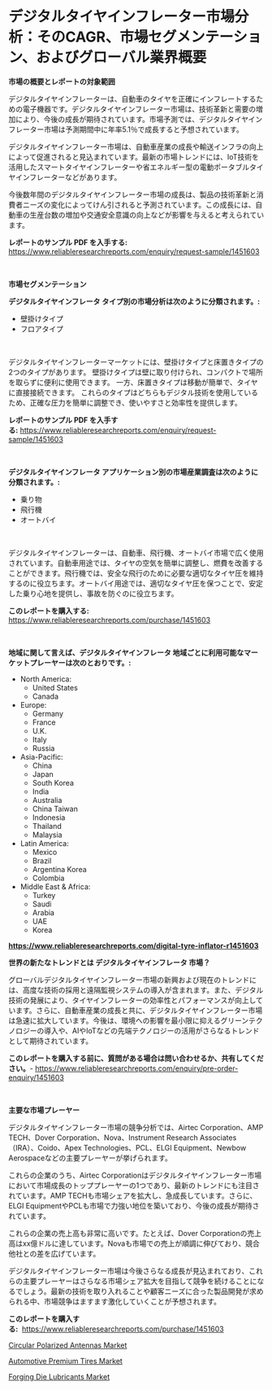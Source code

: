 <p><h1>デジタルタイヤインフレーター市場分析：そのCAGR、市場セグメンテーション、およびグローバル業界概要</h1></p><p><strong>市場の概要とレポートの対象範囲</strong></p>
<p><p>デジタルタイヤインフレーターは、自動車のタイヤを正確にインフレートするための電子機器です。デジタルタイヤインフレーター市場は、技術革新と需要の増加により、今後の成長が期待されています。市場予測では、デジタルタイヤインフレーター市場は予測期間中に年率5.1％で成長すると予想されています。</p><p>デジタルタイヤインフレーター市場は、自動車産業の成長や輸送インフラの向上によって促進されると見込まれています。最新の市場トレンドには、IoT技術を活用したスマートタイヤインフレーターや省エネルギー型の電動ポータブルタイヤインフレーターなどがあります。</p><p>今後数年間のデジタルタイヤインフレーター市場の成長は、製品の技術革新と消費者ニーズの変化によってけん引されると予測されています。この成長には、自動車の生産台数の増加や交通安全意識の向上などが影響を与えると考えられています。</p></p>
<p><strong>レポートのサンプル PDF を入手する:</strong> <a href="https://www.reliableresearchreports.com/enquiry/request-sample/1451603">https://www.reliableresearchreports.com/enquiry/request-sample/1451603</a></p>
<p>&nbsp;</p>
<p><strong>市場セグメンテーション</strong></p>
<p><strong>デジタルタイヤインフレータ タイプ別の市場分析は次のように分類されます。:</strong></p>
<p><ul><li>壁掛けタイプ</li><li>フロアタイプ</li></ul></p>
<p>&nbsp;</p>
<p><p>デジタルタイヤインフレーターマーケットには、壁掛けタイプと床置きタイプの2つのタイプがあります。 壁掛けタイプは壁に取り付けられ、コンパクトで場所を取らずに便利に使用できます。 一方、床置きタイプは移動が簡単で、タイヤに直接接続できます。 これらのタイプはどちらもデジタル技術を使用しているため、正確な圧力を簡単に調整でき、使いやすさと効率性を提供します。</p></p>
<p><strong>レポートのサンプル PDF を入手する:</strong>&nbsp;<a href="https://www.reliableresearchreports.com/enquiry/request-sample/1451603">https://www.reliableresearchreports.com/enquiry/request-sample/1451603</a></p>
<p>&nbsp;</p>
<p><strong> デジタルタイヤインフレータ アプリケーション別の市場産業調査は次のように分類されます。:</strong></p>
<p><ul><li>乗り物</li><li>飛行機</li><li>オートバイ</li></ul></p>
<p>&nbsp;</p>
<p><p>デジタルタイヤインフレーターは、自動車、飛行機、オートバイ市場で広く使用されています。自動車用途では、タイヤの空気を簡単に調整し、燃費を改善することができます。飛行機では、安全な飛行のために必要な適切なタイヤ圧を維持するのに役立ちます。オートバイ用途では、適切なタイヤ圧を保つことで、安定した乗り心地を提供し、事故を防ぐのに役立ちます。</p></p>
<p><strong>このレポートを購入する:</strong>&nbsp; <a href="https://www.reliableresearchreports.com/purchase/1451603">https://www.reliableresearchreports.com/purchase/1451603</a></p>
<p>&nbsp;</p>
<p><strong>地域に関して言えば、デジタルタイヤインフレータ 地域ごとに利用可能なマーケットプレーヤーは次のとおりです。:</strong></p>
<p><ul>
    <li>
        North America:
        <ul>
            <li>United States</li>
            <li>Canada</li>
        </ul>
    </li>
    <li>
        Europe:
        <ul>
            <li>Germany</li>
            <li>France</li>
            <li>U.K.</li>
            <li>Italy</li>
            <li>Russia</li>
        </ul>
    </li>
    <li>
        Asia-Pacific:
        <ul>
            <li>China</li>
            <li>Japan</li>
            <li>South Korea</li>
            <li>India</li>
            <li>Australia</li>
            <li>China Taiwan</li>
            <li>Indonesia</li>
            <li>Thailand</li>
            <li>Malaysia</li>
        </ul>
    </li>
    <li>
        Latin America:
        <ul>
            <li>Mexico</li>
            <li>Brazil</li>
            <li>Argentina Korea</li>
            <li>Colombia</li>
        </ul>
    </li>
    <li>
        Middle East & Africa:
        <ul>
            <li>Turkey</li>
            <li>Saudi</li>
            <li>Arabia</li>
            <li>UAE</li>
            <li>Korea</li>
        </ul>
    </li>
    </ul></p>
<p><strong><a href="https://www.reliableresearchreports.com/digital-tyre-inflator-r1451603">https://www.reliableresearchreports.com/digital-tyre-inflator-r1451603</a></strong>&nbsp;</p>
<p><strong>世界の新たなトレンドとは デジタルタイヤインフレータ 市場？</strong></p>
<p><p>グローバルデジタルタイヤインフレーター市場の新興および現在のトレンドには、高度な技術の採用と遠隔監視システムの導入が含まれます。また、デジタル技術の発展により、タイヤインフレーターの効率性とパフォーマンスが向上しています。さらに、自動車産業の成長と共に、デジタルタイヤインフレーター市場は急速に拡大しています。今後は、環境への影響を最小限に抑えるグリーンテクノロジーの導入や、AIやIoTなどの先端テクノロジーの活用がさらなるトレンドとして期待されています。</p></p>
<p><strong>このレポートを購入する前に、質問がある場合は問い合わせるか、共有してください。</strong>- <a href="https://www.reliableresearchreports.com/enquiry/pre-order-enquiry/1451603">https://www.reliableresearchreports.com/enquiry/pre-order-enquiry/1451603</a></p>
<p>&nbsp;</p>
<p><strong>主要な市場プレーヤー</strong></p>
<p><p>デジタルタイヤインフレーター市場の競争分析では、Airtec Corporation、AMP TECH、Dover Corporation、Nova、Instrument Research Associates（IRA）、Coido、Apex Technologies、PCL、ELGI Equipment、Newbow Aerospaceなどの主要プレーヤーが挙げられます。</p><p>これらの企業のうち、Airtec Corporationはデジタルタイヤインフレーター市場において市場成長のトッププレーヤーの1つであり、最新のトレンドにも注目されています。AMP TECHも市場シェアを拡大し、急成長しています。さらに、ELGI EquipmentやPCLも市場で力強い地位を築いており、今後の成長が期待されています。</p><p>これらの企業の売上高も非常に高いです。たとえば、Dover Corporationの売上高はxx億ドルに達しています。Novaも市場での売上が順調に伸びており、競合他社との差を広げています。</p><p>デジタルタイヤインフレーター市場は今後さらなる成長が見込まれており、これらの主要プレーヤーはさらなる市場シェア拡大を目指して競争を続けることになるでしょう。最新の技術を取り入れることや顧客ニーズに合った製品開発が求められる中、市場競争はますます激化していくことが予想されます。</p></p>
<p><strong>このレポートを購入する:</strong>&nbsp;&nbsp;<a href="https://www.reliableresearchreports.com/purchase/1451603">https://www.reliableresearchreports.com/purchase/1451603</a></p>
<p><p><a href="https://www.linkedin.com/pulse/circular-polarized-antennas-market-research-report-provides-thorough-1aulf?trackingId=St1BTtGvjNMQSymhzlHz%2Bg%3D%3D">Circular Polarized Antennas Market</a></p><p><a href="https://www.linkedin.com/pulse/automotive-premium-tires-market-insights-players-forecast-till-nnj5f?trackingId=rGhDyF8%2Bd6TTny8p7R8Kyw%3D%3D">Automotive Premium Tires Market</a></p><p><a href="https://www.linkedin.com/pulse/global-forging-die-lubricants-market-size-trends-insights-kd75c?trackingId=F9bfMyiOjOVVpdL22pvUYA%3D%3D">Forging Die Lubricants Market</a></p></p>
